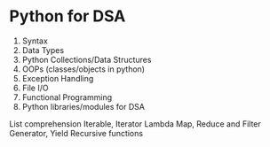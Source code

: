 # Python for DSA

1. Syntax
2. Data Types
3. Python Collections/Data Structures
4. OOPs (classes/objects in python)
5. Exception Handling
6. File I/O
7. Functional Programming
8. Python libraries/modules for DSA




List comprehension
Iterable, Iterator
Lambda
Map, Reduce and Filter
Generator, Yield
Recursive functions